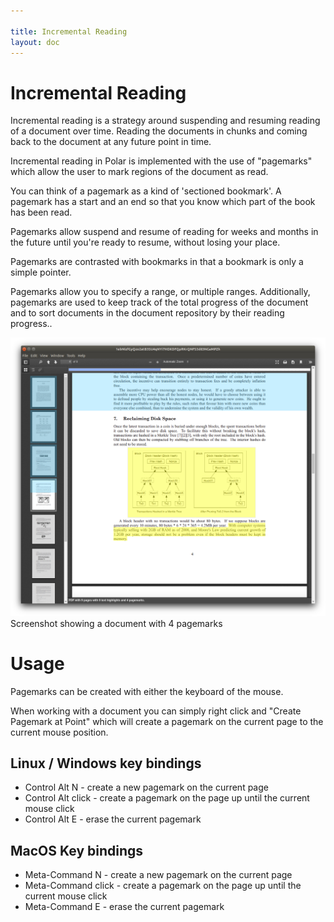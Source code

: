 ```yaml
---

title: Incremental Reading
layout: doc
---
```


# Incremental Reading

Incremental reading is a strategy around suspending and resuming reading of a
document over time.  Reading the documents in chunks and coming back to the 
document at any future point in time.

Incremental reading in Polar is implemented with the use of "pagemarks" which
allow the user to mark regions of the document as read.

You can think of a pagemark as a kind of 'sectioned bookmark'.  A pagemark 
has a start and an end so that you know which part of the book has been read.

Pagemarks allow suspend and resume of reading for weeks and months in
the future until you're ready to resume, without losing your place.

Pagemarks are contrasted with bookmarks in that a bookmark is only a simple
pointer.

Pagemarks allow you to specify a range, or multiple ranges.  Additionally,
pagemarks are used to keep track of the total progress of the document and to
sort documents in the document repository by their reading progress..

<img class="img-fluid" src="./assets/screenshots/annotations-shadow.png">

<div class="text-center">Screenshot showing a document with 4 pagemarks</div>

# Usage

Pagemarks can be created with either the keyboard of the mouse.

When working with a document you can simply right click and 
"Create Pagemark at Point" which will create a pagemark on the current page
to the current mouse position. 

## Linux / Windows key bindings

 - Control Alt N - create a new pagemark on the current page
 - Control Alt click - create a pagemark on the page up until the current mouse click
 - Control Alt E - erase the current pagemark

## MacOS Key bindings

 - Meta-Command N - create a new pagemark on the current page
 - Meta-Command click - create a pagemark on the page up until the current mouse click
 - Meta-Command E - erase the current pagemark
